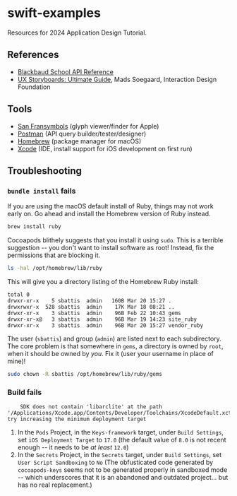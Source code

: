 # swift-examples

Resources for 2024 Application Design Tutorial.

## References

- [Blackbaud School API Reference](https://developer.blackbaud.com/skyapi/products/bbem/school)
- [UX Storyboards: Ultimate Guide](https://www.interaction-design.org/literature/article/ux-storyboards), Mads Soegaard, Interaction Design Foundation

## Tools

- [San Fransymbols](https://apps.apple.com/us/app/san-fransymbols/id1504761986) (glyph viewer/finder for Apple)
- [Postman](https://www.postman.com/downloads/) (API query builder/tester/designer)
- [Homebrew](https://brew.sh/) (package manager for macOS)
- [Xcode](https://apps.apple.com/us/app/xcode/id497799835?mt=12) (IDE, install support for iOS development on first run)

## Troubleshooting

### `bundle install` fails

If you are using the macOS default install of Ruby, things may not work early on. Go ahead and install the Homebrew version of Ruby instead.

```sh
brew install ruby
```

Cocoapods blithely suggests that you install it using `sudo`. This is a terrible suggestion -- you don't want to install software as root! Instead, fix the permissions that are blocking it.

``` sh
ls -hal /opt/homebrew/lib/ruby
```

This will give you a directory listing of the Homebrew Ruby install:

```
total 0
drwxr-xr-x    5 sbattis  admin   160B Mar 20 15:27 .
drwxrwxr-x  528 sbattis  admin    17K Mar 18 08:21 ..
drwxr-xr-x    3 sbattis  admin    96B Feb 22 10:43 gems
drwxr-xr-x@   3 sbattis  admin    96B Mar 19 14:23 site_ruby
drwxr-xr-x    3 sbattis  admin    96B Mar 20 15:27 vendor_ruby
```

The user (`sbattis`) and group (`admin`) are listed next to each subdirectory. The core problem is that somewhere in `gems`, a directory is owned by `root`, when it should be owned by _you_. Fix it (user your username in place of mine)!

```bash
sudo chown -R sbattis /opt/homebrew/lib/ruby/gems
```

### Build fails

```
    SDK does not contain 'libarclite' at the path '/Applications/Xcode.app/Contents/Developer/Toolchains/XcodeDefault.xctoolchain/usr/lib/arc/libarclite_iphonesimulator.a'; try increasing the minimum deployment target
```

1. In the `Pods` Project, in the `Keys-framework` target, under `Build Settings`, set `iOS Deployment Target` to `17.0` (the default value of `8.0` is not recent enough -- it needs to be _at least_ `12.0`)
2. In the `Secrets` Project, in the `Secrets` target, under `Build Settings`, set `User Script Sandboxing` to `No` (The obfusticated code generated by `cocoapods-keys` seems not to be generated properly in sandboxed mode -- which underscores that it is an abandoned and outdated project... but has no real replacement.)
